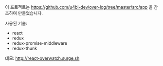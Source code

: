 이 프로젝트는 https://github.com/u4bi-dev/over-log/tree/master/src/app 을 참조하여 만들었습니다.

사용된 기술:
- react
- redux
- redux-promise-middleware
- redux-thunk

데모: http://react-overwatch.surge.sh